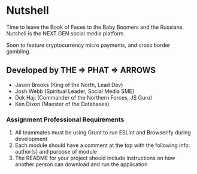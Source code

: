 # Nutshell 
Time to leave the Book of Faces to the Baby Boomers and the Russians. Nutshell is the NEXT GEN social media platform.

Soon to feature cryptocurrency micro payments, and cross border gambling.

## Developed by THE => PHAT => ARROWS
- Jason Brooks (King of the North, Lead Dev)
- Josh Webb (Spiritual Leader, Social Media SME)
- Dek Haji (Commander of the Northern Forces, JS Guru)
- Ken Dixon (Maester of the Databases)

### Assignment Professional Requirements
1. All teammates must be using Grunt to run ESLint and Browserify during development
2. Each module should have a comment at the top with the following info: author(s) and purpose of module
3. The README for your project should include instructions on how another person can download and run the application

